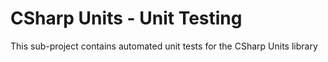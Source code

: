 # CSharp Units - Unit Testing
This sub-project contains automated unit tests for the CSharp Units library